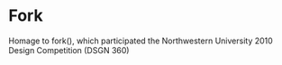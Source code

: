 # Fork
Homage to fork(), which participated the Northwestern University 2010 Design Competition (DSGN 360)
